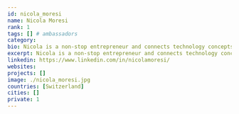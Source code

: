 ```yaml
---
id: nicola_moresi
name: Nicola Moresi
rank: 1
tags: [] # ambassadors
category:
bio: Nicola is a non-stop entrepreneur and connects technology concepts with business opportunities and growth capital. He builds business around technology. Data Center owner, Working on Cloud technologies since 2011, he master consulting and integration on the whole IT Scene. Ambassador fell in love with Threefold Finally with ThreeFold Foundation the positive impact that technology has on our life, can be brought in a neutral and secure way to all people around the world. Living in a Digital world where our life, our memories, our history is digital, the help of a secure and neutral Internet is the basis for building up our new distributed life.
excerpt: Nicola is a non-stop entrepreneur and connects technology concepts with business opportunities and growth capital.
linkedin: https://www.linkedin.com/in/nicolamoresi/
websites: 
projects: []
image: ./nicola_moresi.jpg
countries: [Switzerland]
cities: []
private: 1
---
```

